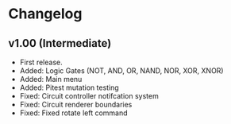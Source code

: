# Changelog

## v1.00 (Intermediate)
- First release.
- Added: Logic Gates (NOT, AND, OR, NAND, NOR, XOR, XNOR)
- Added: Main menu
- Added: Pitest mutation testing
- Fixed: Circuit controller notifcation system
- Fixed: Circuit renderer boundaries
- Fixed: Fixed rotate left command
